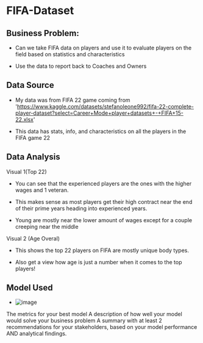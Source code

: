 # FIFA-Dataset

## Business Problem:
  - Can we take FIFA data on players and use it to evaluate players on the field based on statistics and characteristics

  - Use the data to report back to Coaches and Owners

## Data Source
  - My data was from FIFA 22 game coming from 'https://www.kaggle.com/datasets/stefanoleone992/fifa-22-complete-player-dataset?select=Career+Mode+player+datasets+-+FIFA+15-22.xlsx'

  - This data has stats, info, and characteristics on all the players in the FIFA game 22


## Data Analysis

  Visual 1(Top 22)

  - You can see that the experienced players are the ones with the higher wages and 1 veteran. 

  - This makes sense as most players get their high contract near the end of their prime years heading into experienced years.

  - Young are mostly near the lower amount of wages except for a couple creeping near the middle

  Visual 2 (Age Overal)
  
  - This shows the top 22 players on FIFA are mostly unique body types.

  - Also get a view how age is just a number when it comes to the top players! 

## Model Used

  - ![image](https://user-images.githubusercontent.com/123753784/232581829-c7353c9c-24d6-48a7-a8d9-f6eadd6dfe6a.png)




The metrics for your best model
A description of how well your model would solve your business problem
A summary with at least 2 recommendations for your stakeholders, based on your model performance AND analytical findings.
